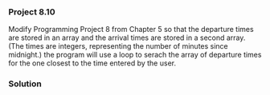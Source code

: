 ### Project 8.10
Modify Programming Project 8 from Chapter 5 so that the departure times are stored in an array and the arrival times are stored in a second array. (The times are integers, representing the number of minutes since midnight.) the program will use a loop to serach the array of departure times for the one closest to the time entered by the user.
### Solution

